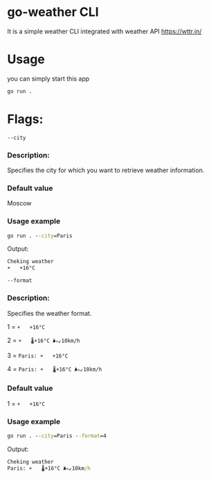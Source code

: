 # go-weather CLI
It is a simple weather CLI integrated with weather API https://wttr.in/

# Usage
you can simply start this app
```cmd
go run .
```
# Flags:
`--city`

### Description:
Specifies the city for which you want to retrieve weather information. 

### Default value
Moscow

### Usage example
```cmd
go run . --city=Paris
```
Output:
```cmd
Cheking weather
☀️   +16°C
```


`--format`

### Description:

Specifies the weather format.

1 = `☀️   +16°C`

2 = `☀️   🌡️+16°C 🌬️↙10km/h`

3 = `Paris: ☀️   +16°C`

4 = `Paris: ☀️   🌡️+16°C 🌬️↙10km/h`
### Default value
1 = `☀️   +16°C`
### Usage example

```cmd
go run . --city=Paris --format=4
```

Output:

```cmd
Cheking weather
Paris: ☀️   🌡️+16°C 🌬️↙10km/h
```